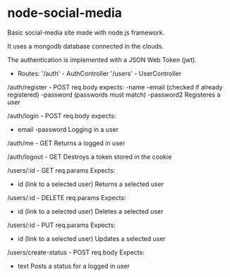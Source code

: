 # node-social-media

Basic social-media site made with node.js framework.

It uses a mongodb database connected in the clouds.

The authentication is implemented with a JSON Web Token (jwt).

 * Routes:
'/auth' - AuthController
'/users' - UserController

/auth/register - POST
req.body expects:
-name
-email (checked if already registered)
-password (passwords must match)
-password2
Registeres a user

/auth/login - POST
req.body expects:
- email
-password
Logging in a user

/auth/me - GET
Returns a logged in user

/auth/logout - GET
Destroys a token stored in the cookie

/users/:id - GET
req.params Expects:
- id (link to a selected user)
Returns a selected user

/users/:id - DELETE
req.params Expects:
- id (link to a selected user)
Deletes a selected user

/users/:id - PUT
req.params Expects:
- id (link to a selected user)
Updates a selected user

/users/create-status - POST
req.body Expects:
- text
Posts a status for a logged in user